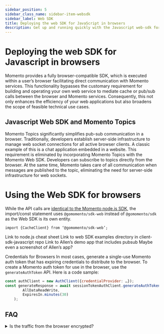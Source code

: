 ```yaml
---
sidebar_position: 5
sidebar_class_name: sidebar-item-websdk
sidebar_label: Web SDK
title: Deploying the web SDK for JavaScript in browsers
description: Get up and running quickly with the Javascript web-sdk for use in browsers connecting to a Momento Cache or Topics services.
---
```


# Deploying the web SDK for Javascript in browsers
Momento provides a fully browser-compatible SDK, which is executed within a user’s browser facilitating direct communication with Momento services. This functionality bypasses the customary requirement for building and operating your own web service to mediate cache or pub/sub calls between the browser and Momento services. Consequently, this not only enhances the efficiency of your web applications but also broadens the scope of feasible technical use cases.

## Javascript Web SDK and Momento Topics
Momento Topics significantly simplifies pub-sub communication in a browser. Traditionally, developers establish server-side infrastructure to manage web socket connections for all active browser clients. A classic example of this is a chat application embedded in a website. This requirement is eliminated by incorporating Momento Topics with the Momento Web SDK. Developers can subscribe to topics directly from the browser. At the same time, Momento takes care of all communication when messages are published to the topic, eliminating the need for server-side infrastructure for web sockets.

# Using the Web SDK for browsers
While the API calls are [identical to the Momento node.js SDK](https://github.com/momentohq/client-sdk-javascript), the import/const statement uses `@gomomento/sdk-web` instead of `@gomomento/sdk` as the Web SDK is its own entity.

`import {CacheClient} from ‘@gomomento/sdk-web’;`

Link to node.js cheat sheet
Link to web SDK examples directory in client-sdk-javascript repo
Link to Allen’s demo app that includes pubsub
Maybe even a screenshot of Allen’s app?

Credentials for Browsers
In most cases, generate a single-use Momento auth token that has expiring credentials to distribute to the browser. To create a Momento auth token for use in the browser, use the `generateAuthToken` API. Here is a code sample:
```javascript
const authClient = new AuthClient({credentialProvider: …});
const generateResponse = await sessionTokenAuthClient.generateAuthToken(
    	AllDataReadWrite,
    	ExpiresIn.minutes(30)
  	);
```

## FAQ

<details>
  <summary>Is the traffic from the browser encrypted?</summary>
As with all traffic with Momento services, the web SDK is fully encrypted on the wire. In addition, the SDK uses TLS 1.2+ encryption.
</details>